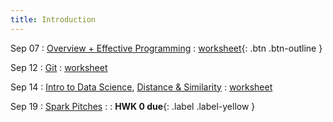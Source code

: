 ```yaml
---
title: Introduction
---
```


Sep 07 
: [Overview + Effective Programming](https://github.com/gallettilance/CS506-Fall2022/raw/master/slides/00_Clean_Code.pdf) 
  : [worksheet](https://raw.githubusercontent.com/gallettilance/CS506-Fall2022/master/worksheets/worksheet_00.ipynb){: .btn .btn-outline }

Sep 12 
: [Git](#) 
  : [worksheet](#)

Sep 14 
: [Intro to Data Science](#), [Distance & Similarity](#) 
  : [worksheet](#)

Sep 19 
: [Spark Pitches](#) 
  : 
    : **HWK 0 due**{: .label .label-yellow }
